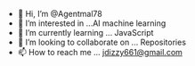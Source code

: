 - 👋 Hi, I’m @Agentmal78
- 👀 I’m interested in ...AI machine learning 
- 🌱 I’m currently learning ... JavaScript 
- 💞️ I’m looking to collaborate on ... Repositories
- 📫 How to reach me ... jdizzy661@gmail.com

<!---
Agentmal78/Agentmal78 is a ✨ special ✨ repository because its `README.md` (this file) appears on your GitHub profile.
You can click the Preview link to take a look at your changes.
--->

